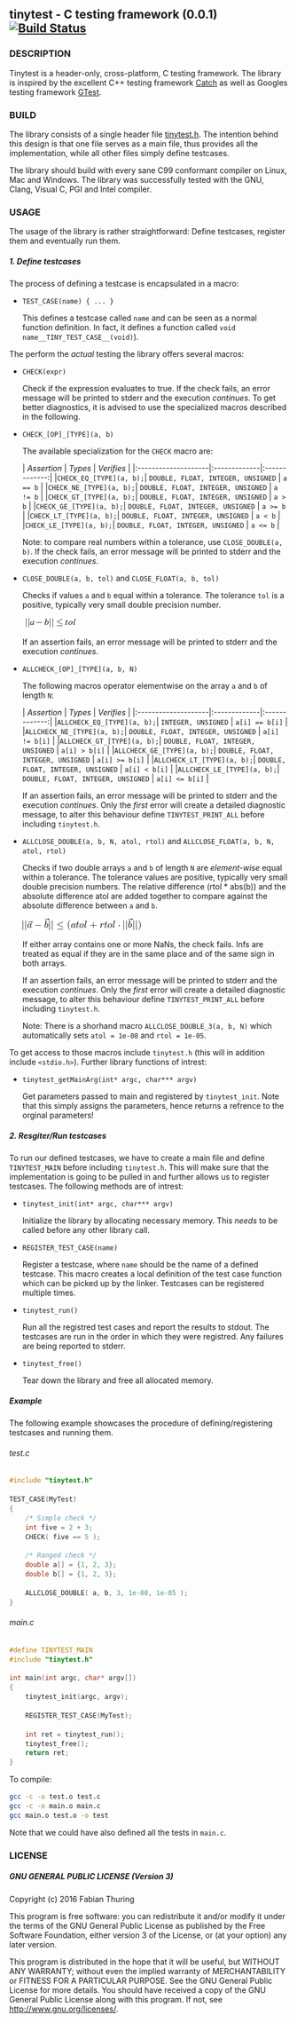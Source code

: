 ## tinytest - C testing framework (0.0.1) [![Build Status](https://travis-ci.org/thfabian/tinytest.svg?branch=master)](https://travis-ci.org/thfabian/tinytest)

### DESCRIPTION

Tinytest is a header-only, cross-platform, C testing framework. The library is inspired by the excellent C++ testing framework [Catch](https://github.com/philsquared/Catch) as well as Googles testing framework [GTest](https://github.com/google/googletest). 

### BUILD

The library consists of a single header file [tinytest.h](https://github.com/thfabian/tinytest/blob/master/tinytest.h). The intention behind this design is that one file serves as a main file, thus provides all the implementation, while all other files simply define testcases. 

The library should build with every sane C99 conformant compiler on Linux, Mac and Windows. The library was successfully tested with the GNU, Clang, Visual C, PGI and Intel compiler.

### USAGE

The usage of the library is rather straightforward: Define testcases, register them and eventually run them.

##### 1. Define testcases

The process of defining a testcase is encapsulated in a macro:

* `TEST_CASE(name) { ... }` 

	This defines a testcase called `name` and can be seen as a normal function definition. In fact, it defines a function called `void name__TINY_TEST_CASE__(void)`).

The perform the _actual_ testing the library offers several macros:

* `CHECK(expr)` 

	Check if the expression evaluates to true. If the check fails, an error message will be printed to stderr and the execution _continues_. To get better diagnostics, it is advised to use the specialized macros described in the following.

* `CHECK_[OP]_[TYPE](a, b)`

	The available specialization for the `CHECK` macro are:

	| *Assertion* | *Types* | *Verifies* |
|:--------------------|:-------------|:-------------:|
|`CHECK_EQ_[TYPE](a, b);`| `DOUBLE, FLOAT, INTEGER, UNSIGNED` | `a == b` |
|`CHECK_NE_[TYPE](a, b);`| `DOUBLE, FLOAT, INTEGER, UNSIGNED` | `a != b` |
|`CHECK_GT_[TYPE](a, b);`| `DOUBLE, FLOAT, INTEGER, UNSIGNED` | `a > b` |
|`CHECK_GE_[TYPE](a, b);`| `DOUBLE, FLOAT, INTEGER, UNSIGNED` | `a >= b` |
|`CHECK_LT_[TYPE](a, b);`| `DOUBLE, FLOAT, INTEGER, UNSIGNED` | `a < b` |
|`CHECK_LE_[TYPE](a, b);`| `DOUBLE, FLOAT, INTEGER, UNSIGNED` | `a <= b` |

	Note: to compare real numbers within a tolerance, use `CLOSE_DOUBLE(a, b)`. If the check fails, an error message will be printed to stderr and the execution _continues_.
	
* `CLOSE_DOUBLE(a, b, tol)` and `CLOSE_FLOAT(a, b, tol)` 

	Checks if values `a` and `b` equal within a tolerance. The tolerance `tol` is a positive, typically very small double precision number.
	
	<img src="https://raw.githubusercontent.com/thfabian/tinytest/master/doc/close.png" alt="Close"/>
	
	If an assertion fails, an error message will be printed to stderr and the execution _continues_.

* `ALLCHECK_[OP]_[TYPE](a, b, N)` 

	The following macros operator elementwise on the array `a` and `b` of length `N`:

	| *Assertion* | *Types* | *Verifies* |
|:--------------------|:-------------|:-------------:|
|`ALLCHECK_EQ_[TYPE](a, b);`| `INTEGER, UNSIGNED` | `a[i] == b[i]` |
|`ALLCHECK_NE_[TYPE](a, b);`| `DOUBLE, FLOAT, INTEGER, UNSIGNED` | `a[i] != b[i]` |
|`ALLCHECK_GT_[TYPE](a, b);`| `DOUBLE, FLOAT, INTEGER, UNSIGNED` | `a[i] > b[i]` |
|`ALLCHECK_GE_[TYPE](a, b);`| `DOUBLE, FLOAT, INTEGER, UNSIGNED` | `a[i] >= b[i]` |
|`ALLCHECK_LT_[TYPE](a, b);`| `DOUBLE, FLOAT, INTEGER, UNSIGNED` | `a[i] < b[i]` |
|`ALLCHECK_LE_[TYPE](a, b);`| `DOUBLE, FLOAT, INTEGER, UNSIGNED` | `a[i] <= b[i]` |

	If an assertion fails, an error message will be printed to stderr and the execution _continues_. Only the _first_ error will create a detailed diagnostic message, to alter this behaviour define `TINYTEST_PRINT_ALL` before including `tinytest.h`. 
	
* `ALLCLOSE_DOUBLE(a, b, N, atol, rtol)` and `ALLCLOSE_FLOAT(a, b, N, atol, rtol)` 


	Checks if two double arrays `a` and `b` of length `N` are _element-wise_ equal within a tolerance. The tolerance values are positive, typically very small double precision numbers. The relative difference (rtol * abs(b)) and the absolute difference atol are added together to compare against the absolute difference between `a` and `b`.

	<img src="https://raw.githubusercontent.com/thfabian/tinytest/master/doc/all_close.png" alt="Allcose"/>
  
	If either array contains one or more NaNs, the check fails. Infs are treated as equal if they are in the same place and of the same sign in both arrays.
  
	If an assertion fails, an error message will be printed to stderr and the execution _continues_. Only the _first_ error will create a detailed diagnostic message, to alter this behaviour define `TINYTEST_PRINT_ALL` before including `tinytest.h`.

	Note: There is a shorhand macro `ALLCLOSE_DOUBLE_3(a, b, N)` which automatically sets `atol = 1e-08` and `rtol = 1e-05`.  


To get access to those macros include `tinytest.h` (this will in addition include `<stdio.h>`).  Further library functions of intrest:

* `tinytest_getMainArg(int* argc, char*** argv)` 

	 Get parameters passed to main and registered by `tinytest_init`. Note that this simply assigns the parameters, hence returns a refrence to the orginal parameters!

##### 2. Resgiter/Run testcases

To run our defined testcases, we have to create a main file and define `TINYTEST_MAIN` before including `tinytest.h`. This will make sure that the implementation is going to be pulled in and further allows us to register testcases. The following methods are of intrest:

* `tinytest_init(int* argc, char*** argv)` 

	Initialize the library by allocating necessary memory. This _needs_ to be called before any other library call.

* `REGISTER_TEST_CASE(name)` 

	Register a testcase, where `name` should be the name of a defined 
testcase. This macro creates a local definition of the test case function which can be picked up by the linker. Testcases can be registered multiple times. 

* `tinytest_run()` 

	Run all the registred test cases and report the results to stdout. The testcases are run in the order in which they were registred. Any failures are being reported to stderr.

* `tinytest_free()` 

	Tear down the library and free all allocated memory.

##### Example

The following example showcases the procedure of defining/registering testcases and running them.

###### test.c

```c++
#include "tinytest.h"

TEST_CASE(MyTest)
{
    /* Simple check */
    int five = 2 + 3;
    CHECK( five == 5 );

    /* Ranged check */
    double a[] = {1, 2, 3}; 
    double b[] = {1, 2, 3};

    ALLCLOSE_DOUBLE( a, b, 3, 1e-08, 1e-05 );
}

```

###### main.c

```c++
#define TINYTEST_MAIN
#include "tinytest.h"

int main(int argc, char* argv[])
{
    tinytest_init(argc, argv);
   
    REGISTER_TEST_CASE(MyTest);
    
    int ret = tinytest_run();
    tinytest_free();
    return ret;
}
```

To compile:

```sh
gcc -c -o test.o test.c 
gcc -c -o main.o main.c
gcc main.o test.o -o test 
```

Note that we could have also defined all the tests in `main.c`.

### LICENSE

#####  GNU GENERAL PUBLIC LICENSE (Version 3)
Copyright (c) 2016 Fabian Thuring

 This program is free software: you can redistribute it and/or modify
 it under the terms of the GNU General Public License as published by
 the Free Software Foundation, either version 3 of the License, or
 (at your option) any later version.

 This program is distributed in the hope that it will be useful,
 but WITHOUT ANY WARRANTY; without even the implied warranty of
 MERCHANTABILITY or FITNESS FOR A PARTICULAR PURPOSE.  See the
 GNU General Public License for more details.
 You should have received a copy of the GNU General Public License
 along with this program.  If not, see <http://www.gnu.org/licenses/>.
